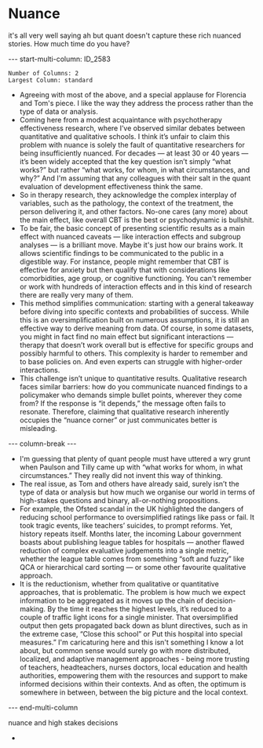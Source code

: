 # Nuance

it's all very well saying ah but quant doesn't capture these rich nuanced stories. How much time do you have?


--- start-multi-column: ID_2583
```column-settings
Number of Columns: 2
Largest Column: standard
```

- Agreeing with most of the above, and a special applause for Florencia and Tom's piece. I like the way they address the process rather than the type of data or analysis.
- Coming here from a modest acquaintance with psychotherapy effectiveness research, where I’ve observed similar debates between quantitative and qualitative schools. I think it’s unfair to claim this problem with nuance is solely the fault of quantitative researchers for being insufficiently nuanced. For decades — at least 30 or 40 years — it’s been widely accepted that the key question isn’t simply “what works?” but rather “what works, for whom, in what circumstances, and why?” And I'm assuming that any colleagues with their salt in the quant evaluation of development effectiveness think the same.
- So in therapy research, they acknowledge the complex interplay of variables, such as the pathology, the context of the treatment, the person delivering it, and other factors. No-one cares (any more) about the main effect, like overall CBT is the best or psychodynamic is bullshit.
- To be fair, the basic concept of presenting scientific results as a main effect with nuanced caveats — like interaction effects and subgroup analyses — is a brilliant move. Maybe it's just how our brains work. It allows scientific findings to be communicated to the public in a digestible way. For instance, people might remember that CBT is effective for anxiety but then qualify that with considerations like comorbidities, age group, or cognitive functioning. You can't remember or work with hundreds of interaction effects and in this kind of research there are really very many of them.
- This method simplifies communication: starting with a general takeaway before diving into specific contexts and probabilities of success. While this is an oversimplification built on numerous assumptions, it is still an effective way to derive meaning from data. Of course, in some datasets, you might in fact find no main effect but significant interactions — therapy that doesn’t work overall but is effective for specific groups and possibly harmful to others. This complexity is harder to remember and to base policies on. And even experts can struggle with higher-order interactions.
- This challenge isn’t unique to quantitative results. Qualitative research faces similar barriers: how do you communicate nuanced findings to a policymaker who demands simple bullet points, wherever they come from? If the response is “it depends,” the message often fails to resonate. Therefore, claiming that qualitative research inherently occupies the “nuance corner” or just communicates better is misleading.

--- column-break ---

- I'm guessing that plenty of quant people must have uttered a wry grunt when Paulson and Tilly came up with “what works for whom, in what circumstances.” They really did not invent this way of thinking.
- The real issue, as Tom and others have already said, surely isn’t the type of data or analysis but how much we organise our world in terms of high-stakes questions and binary, all-or-nothing propositions.
- For example, the Ofsted scandal in the UK highlighted the dangers of reducing school performance to oversimplified ratings like pass or fail. It took tragic events, like teachers’ suicides, to prompt reforms. Yet, history repeats itself. Months later, the incoming Labour government boasts about publishing league tables for hospitals — another flawed reduction of complex evaluative judgements into a single metric, whether the league table comes from something “soft and fuzzy” like QCA or hierarchical card sorting — or some other favourite qualitative approach.
- It is the reductionism, whether from qualitative or quantitative approaches, that is problematic. The problem is how much we expect information to be aggregated as it moves up the chain of decision-making. By the time it reaches the highest levels, it’s reduced to a couple of traffic light icons for a single minister. That oversimplified output then gets propagated back down as blunt directives, such as in the extreme case, “Close this school” or Put this hospital into special measures.” I'm caricaturing here and this isn't something I know a lot about, but common sense would surely go with more distributed, localized, and adaptive management approaches - being more trusting of teachers, headteachers, nurses doctors, local education and health authorities, empowering them with the resources and support to make informed decisions within their contexts. And as often, the optimum is somewhere in between, between the big picture and the local context.

--- end-multi-column



nuance and high stakes decisions

- 

